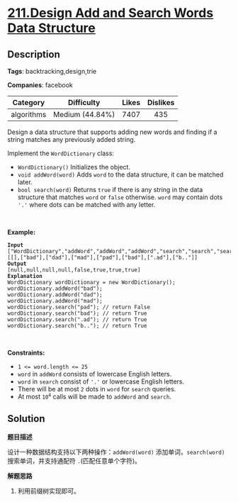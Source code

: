# [211.Design Add and Search Words Data Structure](https://leetcode.com/problems/design-add-and-search-words-data-structure/description/)

## Description

**Tags**: backtracking,design,trie

**Companies**: facebook

| Category | Difficulty | Likes | Dislikes |
| :------: | :--------: | :---: | :------: |
| algorithms | Medium (44.84%) | 7407 | 435 |


<p>Design a data structure that supports adding new words and finding if a string matches any previously added string.</p>
<p>Implement the <code>WordDictionary</code> class:</p>
<ul>
  <li><code>WordDictionary()</code>&nbsp;Initializes the object.</li>
  <li><code>void addWord(word)</code> Adds <code>word</code> to the data structure, it can be matched later.</li>
  <li><code>bool search(word)</code>&nbsp;Returns <code>true</code> if there is any string in the data structure that matches <code>word</code>&nbsp;or <code>false</code> otherwise. <code>word</code> may contain dots <code>&#39;.&#39;</code> where dots can be matched with any letter.</li>
</ul>
<p>&nbsp;</p>
<p><strong class="example">Example:</strong></p>
<pre><code><strong>Input</strong>
[&quot;WordDictionary&quot;,&quot;addWord&quot;,&quot;addWord&quot;,&quot;addWord&quot;,&quot;search&quot;,&quot;search&quot;,&quot;search&quot;,&quot;search&quot;]
[[],[&quot;bad&quot;],[&quot;dad&quot;],[&quot;mad&quot;],[&quot;pad&quot;],[&quot;bad&quot;],[&quot;.ad&quot;],[&quot;b..&quot;]]
<strong>Output</strong>
[null,null,null,null,false,true,true,true]
<strong>Explanation</strong>
WordDictionary wordDictionary = new WordDictionary();
wordDictionary.addWord(&quot;bad&quot;);
wordDictionary.addWord(&quot;dad&quot;);
wordDictionary.addWord(&quot;mad&quot;);
wordDictionary.search(&quot;pad&quot;); // return False
wordDictionary.search(&quot;bad&quot;); // return True
wordDictionary.search(&quot;.ad&quot;); // return True
wordDictionary.search(&quot;b..&quot;); // return True</code></pre>
<p>&nbsp;</p>
<p><strong>Constraints:</strong></p>
<ul>
  <li><code>1 &lt;= word.length &lt;= 25</code></li>
  <li><code>word</code> in <code>addWord</code> consists of lowercase English letters.</li>
  <li><code>word</code> in <code>search</code> consist of <code>&#39;.&#39;</code> or lowercase English letters.</li>
  <li>There will be at most <code>2</code> dots in <code>word</code> for <code>search</code> queries.</li>
  <li>At most <code>10<sup>4</sup></code> calls will be made to <code>addWord</code> and <code>search</code>.</li>
</ul>

## Solution

**题目描述**

设计一种数据结构支持以下两种操作：`addWord(word)` 添加单词，`search(word)` 搜索单词，并支持通配符 `.`(匹配任意单个字符)。

**解题思路**

1. 利用前缀树实现即可。


